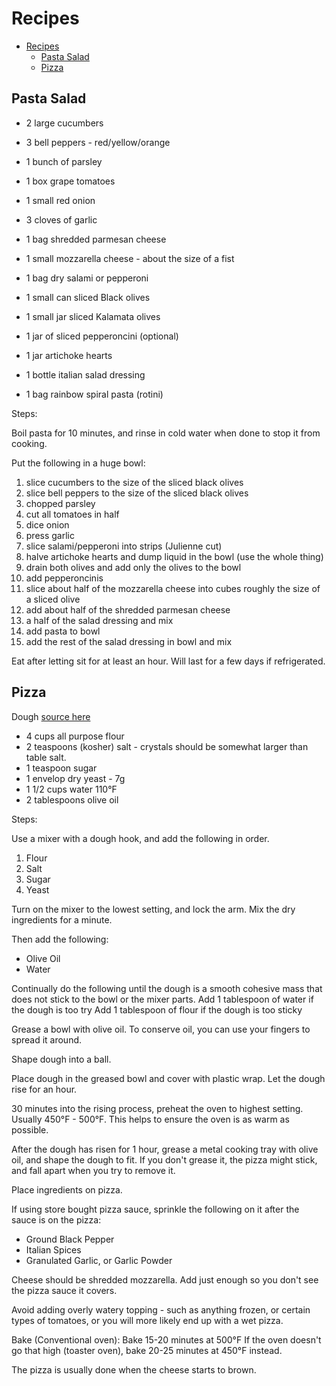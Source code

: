 # Recipes

- [Recipes](#recipes)
	- [Pasta Salad](#pasta-salad)
	- [Pizza](#pizza)

## Pasta Salad

- 2 large cucumbers
- 3 bell peppers - red/yellow/orange
- 1 bunch of parsley
- 1 box grape tomatoes
- 1 small red onion
- 3 cloves of garlic

- 1 bag shredded parmesan cheese
- 1 small mozzarella cheese - about the size of a fist
- 1 bag dry salami or pepperoni

- 1 small can sliced Black olives
- 1 small jar sliced Kalamata olives
- 1 jar of sliced pepperoncini (optional)
- 1 jar artichoke hearts
- 1 bottle italian salad dressing
- 1 bag rainbow spiral pasta (rotini)

Steps:

Boil pasta for 10 minutes, and rinse in cold water when done to stop it from cooking.

Put the following in a huge bowl:

1. slice cucumbers to the size of the sliced black olives
2. slice bell peppers to the size of the sliced black olives
3. chopped parsley
4. cut all tomatoes in half
5. dice onion
6. press garlic
7. slice salami/pepperoni into strips (Julienne cut)
8. halve artichoke hearts and dump liquid in the bowl (use the whole thing)
9. drain both olives and add only the olives to the bowl
10. add pepperoncinis
11. slice about half of the mozzarella cheese into cubes roughly the size of a sliced olive
12. add about half of the shredded parmesan cheese
13. a half of the salad dressing and mix
14. add pasta to bowl
15. add the rest of the salad dressing in bowl and mix

Eat after letting sit for at least an hour. Will last for a few days if refrigerated.

## Pizza

Dough [source here](https://www.foodnetwork.com/recipes/bobby-flay/pizza-dough-recipe-1921714)

- 4 cups all purpose flour
- 2 teaspoons (kosher) salt - crystals should be somewhat larger than table salt.
- 1 teaspoon sugar
- 1 envelop dry yeast - 7g
- 1 1/2 cups water 110°F
- 2 tablespoons olive oil

Steps:

Use a mixer with a dough hook, and add the following in order.

1. Flour
2. Salt
3. Sugar
4. Yeast

Turn on the mixer to the lowest setting, and lock the arm.
Mix the dry ingredients for a minute.

Then add the following:

- Olive Oil
- Water

Continually do the following until the dough is a smooth cohesive mass that does not stick to the bowl or the mixer parts.
Add 1 tablespoon of water if the dough is too try
Add 1 tablespoon of flour if the dough is too sticky

Grease a bowl with olive oil. To conserve oil, you can use your fingers to spread it around.

Shape dough into a ball.

Place dough in the greased bowl and cover with plastic wrap. Let the dough rise for an hour.

30 minutes into the rising process, preheat the oven to highest setting. Usually 450°F - 500°F. This helps to ensure the oven is as warm as possible.

After the dough has risen for 1 hour, grease a metal cooking tray with olive oil, and shape the dough to fit. If you don't grease it, the pizza might stick, and fall apart when you try to remove it.

Place ingredients on pizza.

If using store bought pizza sauce, sprinkle the following on it after the sauce is on the pizza:

- Ground Black Pepper
- Italian Spices
- Granulated Garlic, or Garlic Powder

Cheese should be shredded mozzarella. Add just enough so you don't see the pizza sauce it covers.

Avoid adding overly watery topping - such as anything frozen, or certain types of tomatoes, or you will more likely end up with a wet pizza.

Bake (Conventional oven):
Bake 15-20 minutes at 500°F
If the oven doesn't go that high (toaster oven), bake 20-25 minutes at 450°F instead.

The pizza is usually done when the cheese starts to brown.
